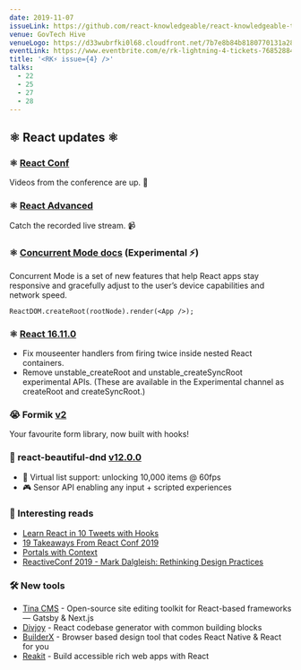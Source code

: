 ```yaml
---
date: 2019-11-07
issueLink: https://github.com/react-knowledgeable/react-knowledgeable-talks/issues/20
venue: GovTech Hive
venueLogo: https://d33wubrfki0l68.cloudfront.net/7b7e8b84b8180770131a2838266cc18409b22293/545c3/images/logo_govtech_hort.gif
eventLink: https://www.eventbrite.com/e/rk-lightning-4-tickets-76852884045
title: '<RK⚡️ issue={4} />'
talks:
  - 22
  - 25
  - 27
  - 28
---
```


## ⚛️ React updates ⚛️

### ⚛️ [React Conf](https://www.youtube.com/playlist?list=PLPxbbTqCLbGHPxZpw4xj_Wwg8-fdNxJRh)

Videos from the conference are up. 🙌

### ️⚛️ [React Advanced](https://www.youtube.com/watch?v=q6TD3PvmQts)

Catch the recorded live stream. 📹

### ⚛️ [Concurrent Mode docs](https://reactjs.org/docs/concurrent-mode-intro.html) (Experimental ⚡️)

Concurrent Mode is a set of new features that help React apps stay responsive and gracefully adjust to the user’s device capabilities and network speed.

```
ReactDOM.createRoot(rootNode).render(<App />);
```

### ⚛️ [React 16.11.0](https://github.com/facebook/react/blob/master/CHANGELOG.md#16110-october-22-2019)

- Fix mouseenter handlers from firing twice inside nested React containers.
- Remove unstable_createRoot and unstable_createSyncRoot experimental APIs. (These are available in the Experimental channel as createRoot and createSyncRoot.)

### 😭 Formik [v2](https://github.com/jaredpalmer/formik/releases/tag/v2.0.1)

Your favourite form library, now built with hooks!

### 💐 react-beautiful-dnd [v12.0.0](https://github.com/atlassian/react-beautiful-dnd/releases/tag/v12.0.0)

- 👾 Virtual list support: unlocking 10,000 items @ 60fps
- 🎮 Sensor API enabling any input + scripted experiences

### 📕 Interesting reads
- [Learn React in 10 Tweets with Hooks](https://dev.to/chrisachard/learn-react-in-10-tweets-with-hooks-59bc)
- [19 Takeaways From React Conf 2019](https://blog.anthonymorris.dev/19-takeaways-from-react-conf-2019)
- [Portals with Context](https://reacttraining.com/blog/portals-with-context/)
- [ReactiveConf 2019 - Mark Dalgleish: Rethinking Design Practices](https://www.youtube.com/watch?v=jnV1u67_yVg)

### 🛠 New tools
- [Tina CMS](https://tinacms.org/) - Open-source site editing toolkit for React-based frameworks — Gatsby & Next.js
- [Divjoy](https://divjoy.com/) - React codebase generator with common building blocks
- [BuilderX](https://builderx.io/) - Browser based design tool that codes React
  Native & React for you
- [Reakit](https://reakit.io/) - Build accessible rich web apps with React
